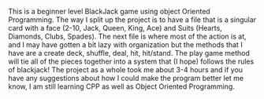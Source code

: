 This is a beginner level BlackJack game using object Oriented Programming. The way I split up the project is to have a file that is a singular card with a face (2-10, Jack, Queen, King, Ace) and Suits (Hearts, Diamonds, Clubs, Spades). The next file is where most of the action is at, and I may have gotten a bit lazy with organization but the methods that I have are a create deck, shuffle, deal, hit, hit/stand. The play game method will tie all of the pieces together into a system that (I hope) follows the rules of blackjack! The project as a whole took me about 3-4 hours and if you have any suggestions about how I could make the program better let me know, I am still learning CPP as well as Object Oriented Programming.
